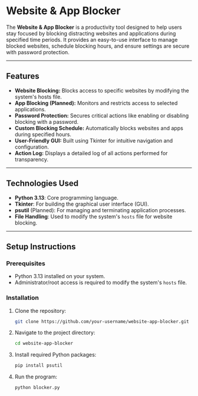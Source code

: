 # Website & App Blocker

The **Website & App Blocker** is a productivity tool designed to help users stay focused by blocking distracting websites and applications during specified time periods. It provides an easy-to-use interface to manage blocked websites, schedule blocking hours, and ensure settings are secure with password protection.

---

## Features

- **Website Blocking:** Blocks access to specific websites by modifying the system's hosts file.
- **App Blocking (Planned):** Monitors and restricts access to selected applications.
- **Password Protection:** Secures critical actions like enabling or disabling blocking with a password.
- **Custom Blocking Schedule:** Automatically blocks websites and apps during specified hours.
- **User-Friendly GUI:** Built using Tkinter for intuitive navigation and configuration.
- **Action Log:** Displays a detailed log of all actions performed for transparency.

---

## Technologies Used

- **Python 3.13**: Core programming language.
- **Tkinter**: For building the graphical user interface (GUI).
- **psutil** (Planned): For managing and terminating application processes.
- **File Handling**: Used to modify the system's `hosts` file for website blocking.

---

## Setup Instructions

### Prerequisites
- Python 3.13 installed on your system.
- Administrator/root access is required to modify the system's `hosts` file.

### Installation

1. Clone the repository:
   ```bash
   git clone https://github.com/your-username/website-app-blocker.git
2. Navigate to the project directory:
   ```bash
   cd website-app-blocker

3. Install required Python packages:
   ```bash
   pip install psutil

4. Run the program:
   ```bash
   python blocker.py











